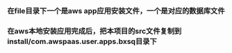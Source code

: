 ### 在file目录下一个是aws app应用安装文件，一个是对应的数据库文件

### 在aws本地安装应用完成后，把本项目的src文件复制到install/com.awspaas.user.apps.bxsq目录下
